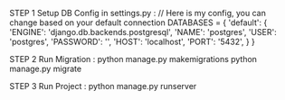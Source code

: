 STEP 1 Setup DB Config in settings.py :
// Here is my config, you can change based on your default connection
DATABASES = {
    'default': {
        'ENGINE': 'django.db.backends.postgresql',
        'NAME': 'postgres',
        'USER': 'postgres',
        'PASSWORD': '',
        'HOST': 'localhost',
        'PORT': '5432',
    }
}

STEP 2 Run Migration :
python manage.py makemigrations
python manage.py migrate

STEP 3 Run Project :
python manage.py runserver